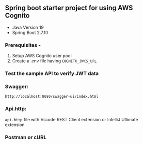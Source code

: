 ## Spring boot starter project for using AWS Cognito

- Java Version 19
- Spring Boot 2.7.10

### Prerequisites - 

1. Setup AWS Cognito user pool
2. Create a .env file having `COGNITO_JWKS_URL`

### Test the sample API to verify JWT data

### Swagger: 
`http://localhost:8080/swagger-ui/index.html`

### Api.http:
`api.http` file with Vscode REST Client extension or IntelliJ Ultimate extension

### Postman or cURL



